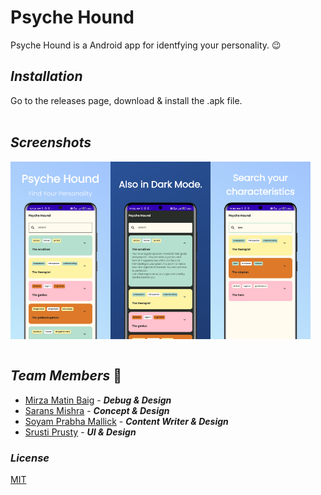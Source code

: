 # **Psyche Hound**

Psyche Hound is a Android app for identfying your personality. 😉

## *Installation*

Go to the releases page, download & install the .apk file.
<br>
<br>
## *Screenshots*
<img align=left src="screenshots\app-mockup-android-screenshot-1-default-1080x1920-1.png" width=160>
<img align=left src="screenshots\app-mockup-android-screenshot-1-default-1080x1920-2.png" width=160>
<img align=middle src="screenshots\app-mockup-android-screenshot-1-default-1080x1920-3.png" width=160>

<br>
<br>

## *Team Members* 💟
* [Mirza Matin Baig](https://github.com/) - <b><i>Debug & Design</i></b>
* [Sarans Mishra](https://github.com/Sarans13) - <b><i>Concept & Design</i></b>
* [Soyam Prabha Mallick](https://github.com/soyamprabha) - <b><i>Content Writer & Design</i></b>
* [Srusti Prusty](https://github.com/SrustiPrusty) - <b><i>UI & Design</i></b>

### *License*
[MIT](https://choosealicense.com/licenses/mit/)